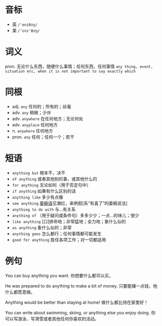 # 音标

- 英 `/'eniθɪŋ/`
- 美 `/'ɛnɪ'θɪŋ/`

# 词义

pron. 无论什么东西，随便什么事情；任何东西，任何事情
`any thing, event, situation etc, when it is not important to say exactly which`

# 同根

- adj. `any` 任何的；所有的；丝毫
- adv. `any` 稍微；少许
- adv. `anywhere` 在任何地方；无论何处
- adv. `anyplace` 任何地方
- n. `anywhere` 任何地方
- pron. `any` 任何；任何一个；若干

# 短语

- `anything but` 根本不，决不
- `of anything` 或者其他别的事，或其他什么的
- `for anything` 无论如何（用于否定句中）
- `if anything` 如果有什么区别的话
- `anything like` 多少有点像
- `see anything` [委婉语](女子)见潮红，来例假[系“有喜了”的委婉说法]
- `anything to do with` 与…有关系
- `anything of` （用于疑问或条件句）多多少少；一点…的味儿；很少
- `like anything` [口]拼命地；非常猛地；全力地；象什么似的
- `as anything` 象什么似的；非常
- `anything goes` 怎么都行；任何事情都可能发生
- `good for anything` 胜任各项工作；对一切都适用

# 例句

You can buy anything you want.
你想要什么都可以买。

He was prepared to do anything to make a bit of money.
只要能赚一点钱，他什么都愿意做。

Anything would be better than staying at home!
做什么都比待在家里好！

You can write about swimming, skiing, or anything else you enjoy doing.
你可以写游泳、写滑雪或者其他任何你喜欢的活动。


